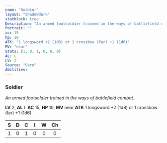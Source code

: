 ```yaml
---
name: "Soldier"
layout: "Shadowdark"
statblock: true
Description: "An armed footsoldier trained in the ways of battlefield combat."
Portrait: ""
ac: 15
hp: 10
ATK: "1 longsword +2 (1d8) or 1 crossbow (far) +1 (1d6)"
MV: "near"
Stats: [1, 0, 1, 0, 0, 0]
AL: L
LV: 2
Source: "Core"
Abilities:
---
```


### Soldier

_An armed footsoldier trained in the ways of battlefield combat._

**LV** 2, **AL** L
**AC** 15, **HP** 10, **MV** near
**ATK** 1 longsword +2 (1d8) or 1 crossbow (far) +1 (1d6)

|  S  |  D  |  C  |  I  |  W  |  Ch  |
|:---:|:---:|:---:|:---:|:---:|:----:|
| 1 | 0 | 1 | 0 | 0 | 0 |

